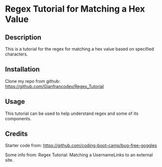# Regex Tutorial for Matching a Hex Value

## Description

This is a tutorial for the regex for matching a hex value based on specified characters. 


## Installation

Clone my repo from github: https://github.com/Gianfrancodev/Regex_Tutorial

## Usage

This tutorial can be used to help understand regex and some of its components. 

## Credits

Starter code from: https://github.com/coding-boot-camp/bug-free-goggles

Some info from: Regex Tutorial: Matching a UsernameLinks to an external site.